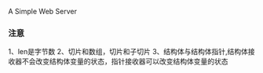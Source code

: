 A Simple Web Server
### 注意
1、len是字节数
2、切片和数组，切片和子切片
3、结构体与结构体指针,结构体接收器不会改变结构体变量的状态，指针接收器可以改变结构体变量的状态
